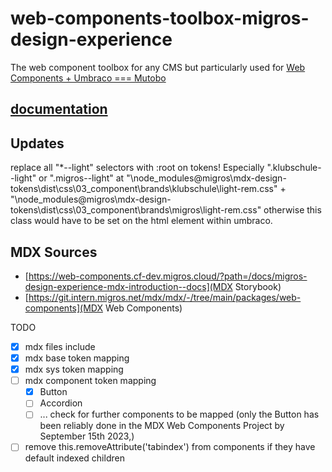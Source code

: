 # web-components-toolbox-migros-design-experience
The web component toolbox for any CMS but particularly used for [Web Components + Umbraco === Mutobo](http://mutobo.ch/)

## [documentation](https://github.com/mits-gossau/web-components-toolbox-migros-design-experience/tree/master/docs/README.md)

## Updates
replace all "*--light" selectors with :root on tokens! Especially ".klubschule--light" or ".migros--light" at "\node_modules\@migros\mdx-design-tokens\dist\css\03_component\brands\klubschule\light-rem.css" + "\node_modules\@migros\mdx-design-tokens\dist\css\03_component\brands\migros\light-rem.css" otherwise this class would have to be set on the html element within umbraco.

## MDX Sources
- [https://web-components.cf-dev.migros.cloud/?path=/docs/migros-design-experience-mdx-introduction--docs](MDX Storybook)
- [https://git.intern.migros.net/mdx/mdx/-/tree/main/packages/web-components](MDX Web Components)

TODO
- [x] mdx files include
- [x] mdx base token mapping
- [x] mdx sys token mapping
- [ ] mdx component token mapping
    - [x] Button
    - [ ] Accordion
    - [ ] ... check for further components to be mapped (only the Button has been reliably done in the MDX Web Components Project by September 15th 2023,)
- [ ] remove this.removeAttribute('tabindex') from components if they have default indexed children
